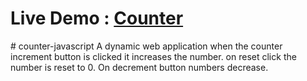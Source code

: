 <h1> Live Demo : <a href="https://counterweb.ccbp.tech/"> Counter </a> </h1>
# counter-javascript
A dynamic web application when the counter increment button is clicked it increases the number. on reset click the number is reset to 0. On decrement button numbers decrease.
